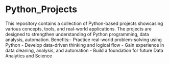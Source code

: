 # Python_Projects
This repository contains a collection of Python-based projects showcasing various concepts, tools, and real-world applications. The projects are designed to strengthen understanding of Python programming, data analysis, automation.
Benefits:- Practice real-world problem-solving using Python
         - Develop data-driven thinking and logical flow
         - Gain experience in data cleaning, analysis, and automation
         - Build a foundation for future Data Analytics and Science

